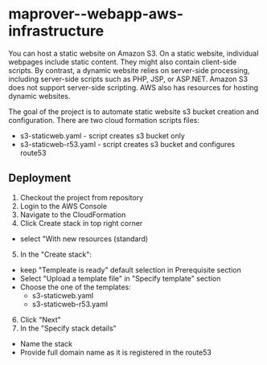 # maprover--webapp-aws-infrastructure


You can host a static website on Amazon S3. On a static website, individual webpages include static content.
They might also contain client-side scripts. By contrast, a dynamic website relies on server-side 
processing, including server-side scripts such as PHP, JSP, or ASP.NET. Amazon S3 does not support 
server-side scripting. AWS also has resources for hosting dynamic websites.

The goal of the project is to automate static website s3 bucket creation and configuration. 
There are two cloud formation scripts files:
  - s3-staticweb.yaml - script creates s3 bucket only
  - s3-staticweb-r53.yaml - script creates s3 bucket and configures route53


## Deployment

1. Checkout the project from repository
2. Login to the AWS Console
3. Navigate to the CloudFormation
4. Click Create stack in top right corner
  - select "With new resources (standard)
5. In the "Create stack":
  - keep "Templeate is ready" default selection in Prerequisite section
  - Select "Upload a template file" in "Specify template" section
  - Choose the one of the templates: 
    - s3-staticweb.yaml
    - s3-staticweb-r53.yaml
6. Click "Next"
7. In the "Specify stack details"
  - Name the stack 
  - Provide full domain name as it is registered in the route53 
